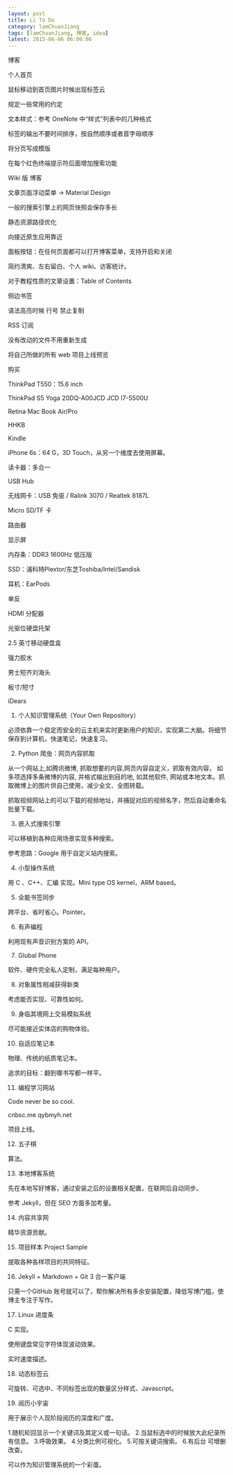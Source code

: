 ```yaml
---
layout: post
title: Li To Do
category: lamChuanJiang
tags: [lamChuanJiang, 博客, idea]
latest: 2015-06-06 06:06:06
---
```


博客

个人首页

鼠标移动到首页图片时候出现标签云

规定一些常用的约定

文本样式：参考 OneNote 中“样式”列表中的几种格式

标签的输出不要时间排序，按自然顺序或者首字母顺序

将分页写成模版

在每个红色终端提示符后面增加搜索功能

Wiki 版 博客

文章页面浮动菜单 -> Material Design

一般的搜索引擎上的网页快照会保存多长

静态资源路径优化

向接近原生应用靠近

面板按钮：在任何页面都可以打开博客菜单，支持开启和关闭

简约清爽、左右留白、个人 wiki、访客统计。

对于教程性质的文章设置：Table of Contents

侧边书签

语法高亮时候 行号 禁止复制

RSS 订阅

没有改动的文件不用重新生成

将自己所做的所有 web 项目上线预览

购买

ThinkPad T550：15.6 inch

ThinkPad S5 Yoga 20DQ-A00JCD JCD I7-5500U

Retina Mac Book Air/Pro

HHKB

Kindle

iPhone 6s：64 G，3D Touch，从另一个维度去使用屏幕。

读卡器：多合一

USB Hub

无线网卡：USB 免驱 / Ralink 3070 / Realtek 8187L 

Micro SD/TF 卡

路由器

显示屏

内存条：DDR3 1600Hz 低压版

SSD：浦科特Plextor/东芝Toshiba/Intel/Sandisk

耳机：EarPods

单反

HDMI 分配器

光驱位硬盘托架

2.5 英寸移动硬盘盒

强力胶水

男士短齐刘海头

板寸/短寸

iDears

1. 个人知识管理系统（Your Own Repository）

必须依靠一个稳定而安全的云主机来实时更新用户的知识，实现第二大脑。将细节保存到计算机，快速笔记，快速复习。

2. Python 爬虫：网页内容抓取

从一个网站上,如腾讯微博, 抓取想要的内容,网页内容自定义，抓取有效内容， 如多项选择多条微博的内容, 并格式输出到目的地, 如其他软件, 网站或本地文本。抓取微博上的图片供自己使用，减少全文、全图转载。

抓取视频网站上的可以下载的视频地址，并捕捉对应的视频名字，然后自动重命名批量下载。

3. 嵌入式搜索引擎

可以移植到各种应用场景实现多种搜索。

参考思路：Google 用于自定义站内搜索。

4. 小型操作系统

用 C 、C++、汇编 实现。Mini type OS kernel，ARM based。

5. 全能书签同步

跨平台、省时省心。Pointer。

6. 有声编程

利用现有声音识别方案的 API。

7. Glubal Phone

软件、硬件完全私人定制，满足每种用户。

8. 对象属性相减获得新类

考虑能否实现、可靠性如何。

9. 身临其境网上交易模拟系统

尽可能接近实体店的购物体验。

10. 自适应笔记本

物理、传统的纸质笔记本。

追求的目标：翻到哪书写都一样平。

11. 编程学习网站

Code never be so cool.

cnbsc.me
qybmyh.net

项目上线。

12. 五子棋

算法。

13. 本地博客系统

先在本地写好博客，通过安装之后的设置相关配置，在联网后自动同步。

参考 Jekyll，但在 SEO 方面多加考量。

14. 内容共享网

精华资源贡献。

15. 项目样本 Project Sample

提取各种各样项目的共同特征。

16. Jekyll + Markdown + Git 3 合一客户端

只需一个GitHub 账号就可以了，帮你解决所有多余安装配置，降低写博门槛，使博主专注于写作。

17. Linux 进度条

C 实现。

使用键盘常见字符体现波动效果。

实时速度描述。

18. 动态标签云

可旋转、可选中、不同标签出现的数量区分样式、Javascript。

19. 阅历小宇宙

用于展示个人现阶段阅历的深度和广度。

1.随机轮回显示一个关键词及其定义或一句话。
2.当鼠标选中的时候放大此纪录所有信息。
3.呼吸效果。
4.分类比例可视化。
5.可按关键词搜索。
6.有后台 可增删改查。

可以作为知识管理系统的一个彩蛋。
